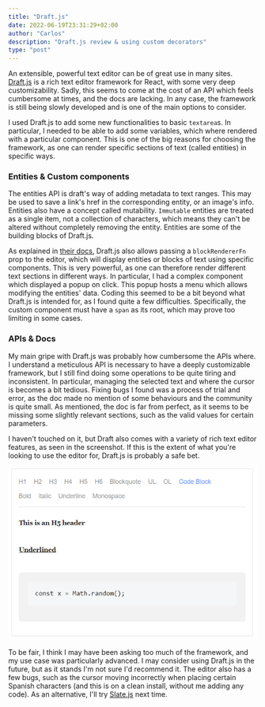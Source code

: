 ```yaml
---
title: "Draft.js"
date: 2022-06-19T23:31:29+02:00
author: "Carlos"
description: "Draft.js review & using custom decorators"
type: "post"
---
```



An extensible, powerful text editor can be of great use in many sites. [Draft.js](https://draftjs.org/)
is a rich text editor framework for React, with some very deep customizability. Sadly, this seems
to come at the cost of an API which feels cumbersome at times, and the docs are lacking.
In any case, the framework is still being slowly developed and is one of the main options to consider.


I used Draft.js to add some new functionalities to basic `textarea`s. In particular, I needed
to be able to add some variables, which where rendered with a particular component. This is one
of the big reasons for choosing the framework, as one can render specific sections of text
(called entities) in specific ways.


### Entities & Custom components

The entities API is draft's way of adding metadata to text ranges. This may be used to save
a link's href in the corresponding entity, or an image's info. Entities also have a concept called mutability.
`Immutable` entities are treated as a single item, not a collection of characters, which means they can't be
altered without completely removing the entity. Entities are some of the building blocks of Draft.js.

As explained in [their docs](https://draftjs.org/docs/advanced-topics-block-components), Draft.js
also allows passing a `blockRendererFn` prop to the editor, which will display entities or blocks of text using specific
components. This is very powerful, as one can therefore render different text sections in different ways.
In particular, I had a complex component which displayed a popup on click. This popup hosts a menu which allows
modifying the entities' data.
Coding this seemed to be a bit beyond what Draft.js is intended for, as I found quite a few difficulties.
Specifically, the custom component must have a `span` as its root, which may prove too limiting in some cases.


### APIs & Docs

My main gripe with Draft.js was probably how cumbersome the APIs where. I understand a meticulous API is necessary to have
a deeply customizable framework, but I still find doing some operations to be quite tiring and inconsistent. In particular,
managing the selected text and where the cursor is becomes a bit tedious. Fixing bugs I found was a process
of trial and error, as the doc made no mention of some behaviours and the community is quite small.
As mentioned, the doc is far from perfect, as it seems to be missing some slightly relevant sections, such as the valid
values for certain parameters.

I haven't touched on it, but Draft also comes with a variety of rich text editor features, as seen in the screenshot.
If this is the extent of what you're looking to use the editor for, Draft.js is probably a safe bet.

![Draft.js screenshot](/images/blog/draft1.png)

To be fair, I think I may have been asking too much of the framework, and my use case was particularly advanced.
I may consider using Draft.js in the future, but as it stands I'm not sure I'd recommend it. The editor also has a few
bugs, such as the cursor moving incorrectly when placing certain Spanish characters (and this is on a clean install,
without me adding any code). As an alternative, I'll try [Slate.js](https://www.slatejs.org/examples/richtext) next time.
